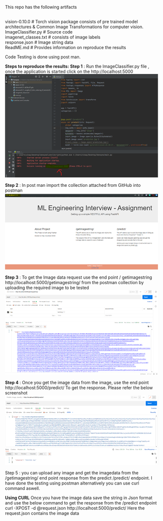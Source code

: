 This repo has the following artifacts

<br>vision-0.10.0 # Torch vision package consists of pre trained model architectures & Common Image Transformations for computer vision.
<br>ImageClassifier.py         # Source code
<br>imagenet_classes.txt # consists of image labels
<br>response.json # Image string data
<br>ReadME.md # Provides information on reproduce the results

Code Testing is done using post man.

**Steps to reproduce the results:**
**Step 1** : Run the ImageClassifier.py file , once the application is started click on the http://localhost:5000
![img_1.png](img_1.png) 

**Step 2** : In post man import the collection attached from GitHub into postman
 ![img_2.png](img_2.png)

**Step 3** : To get the Image data request use the end point / getimagestring 
http://localhost:5000/getimagestring/ from the postman collection by uploading the required image to be tested
 ![img_3.png](img_3.png)

**Step 4** : Once you get  the image data from the image, use the end point http://localhost:5000/predict/
To get the response. Please refer the below screenshot
 ![img_4.png](img_4.png)

Step 5 : you can upload any image and get the imagedata from the /getimagestring/ end point response from the predict /predict/ endpoint. 
I have done the testing using postman alternatively you can use curl command aswell.

**Using CURL**
Once you have the image data save the string in Json format and use the below command to get the response from the /predict endpoint
curl -XPOST -d @request.json http://localhost:5000/predict/
Here the request.json contains the image data

